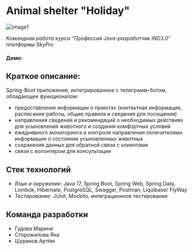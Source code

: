 # **Animal shelter "Holiday"**

![image1](https://github.com/GMarina14/telegram-Animal-Shelter-Holiday/assets/123187509/5870d8b3-2a2b-4faa-85d7-a123db69777c)


_Командная работа курса "Профессия  Java-разработчик IND3.0" платформы SkyPro_

#### Демо: 

## **Краткое описание:**

Spring-Boot приложение, интегрированное с телеграмм-ботом, обладающее функционалом:

- предоставления информации о приютах (контактная информация, расписание работы, общие правила и сведения для посещения)
- направления сведений и рекомендаций о необходимых действиях для усыновления животного и создания комфортных условий
- ежедневного мониторинга и контроля направления попечителями информации о состоянии усыновленных животных
- сохранения данных для обратной связи с клиентами
- связи с волонтером для консультации

## **Стек технологий**
 
- _Язык и окружение_: Java 17, Spring Boot, Spring Web, Spring Data, Lombok, Hibernate, PostgreSQL, Swagger, Postman, Liquibase/ FlyWay
- _Тестирование_: JUnit, Mockito, интеграционное тестирование


## Команда разработки

- Гудова Марина
- Сторожилова Яна
- Шуранов Артём

